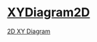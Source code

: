 # [XYDiagram2D](https://docs.devexpress.com/WPF/DevExpress.Xpf.Charts.XYDiagram2D)

[2D XY Diagram](https://docs.devexpress.com/WPF/115312/controls-and-libraries/charts-suite/chart-control/chart-elements/diagram/2d-xy-diagram)

